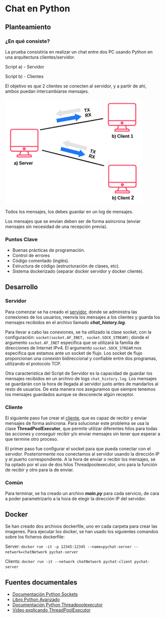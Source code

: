 # Chat en Python

## Planteamiento

### ¿En qué consiste?

La prueba consistiría en realizar un chat entre dos PC usando Python en una arquitectura clientes/servidor.

Script a) - Servidor

Script b) - Clientes

El objetivo es que 2 clientes se conecten al servidor, y a partir de ahí, ambos puedan intercambiarse mensajes.

![Connection picture](./media/image.png)

Todos los mensajes, los debes guardar en un log de mensajes.

Los mensajes que se envian deben ser de forma asíncrona (enviar mensajes sin necesidad de una recepción previa).

### Puntos Clave

- Buenas prácticas de programación.
- Control de errores
- Código comentado (inglés).
- Estructura de código (estructuración de clases, etc).
- Sistema dockerizado (separar docker servidor y docker cliente).

## Desarrollo

### Servidor

Para comenzar se ha creado el [servidor](./server/Server.py), donde se administra las conexiones de los usuarios, reenvía los mensajes a los clientes y guarda los mensajes recibidos en el archivo llamado ***chat_history.log***.

Para llevar a cabo las conexiones, se ha utilizado la clase socket, con la configuración: `socket(socket.AF_INET, socket.SOCK_STREAM)`; donde el argumento `socket.AF_INET` especifica que se utilizará la familia de direcciones de Internet IPv4. El argumento `socket.SOCK_STREAM` nos especifica que estamos ante un socket de flujo. Los socket de flujo proporcionan una conexión bidireccional y confiable entre dos programas, utilizando el protocolo TCP.

Otra característica del Script de Servidor es la capacidad de guardar los mensajes recibidos en un archivo de logs `chat_history.log`. Los mensajes se guardarán con la hora de llegada al servidor justo antes de mandarlos al resto de usuarios. De esta manera nos aseguramos que siempre tenemos los mensajes guardados aunque se desconecte algún receptor.

### Cliente

El siguiente paso fue crear el [cliente](./client/Client.py), que es capaz de recibir y enviar mensajes de forma asíncrona. Para solucionar este problema se usa la clase **ThreadPoolExecutor**, que permite utilizar diferentes hilos para todas las acciones y conseguir recibir y/o enviar mensajes sin tener que esperar a que termine otro proceso.

El primer paso fue configurar el socket para que pueda conectar con el servidor. Posteriormente nos conectamos al servidor usando la dirección IP y el puerto correspondiente.
A la hora de enviar o recibir los mensajes, se ha optado por el uso de dos hilos Threadpoolexecutor, uno para la función de recibir y otro para la de enviar.

### Común

Para terminar, se ha creado un archivo ***main.py*** para cada servicio, de cara a poder parametrizarlo a la hora de elegir la dirección IP del servidor.

## Docker

Se han creado dos archivos dockerfile, uno en cada carpeta para crear las imagenes.
Para ejecutar los docker, se han usado los siguientes comandos sobre los ficheros dockerfile:

Server: `docker run -it -p 12345:12345 --name=pychat-server --network=chatNetwork pychat-server`

Clients: `docker run -it --network chatNetwork pychat-client pychat-server`

## Fuentes documentales

- [Documentación Python Sockets](https://docs.python.org/es/3/howto/sockets.html)
- [Libro Python Avanzado](https://www.amazon.es/Python-avanzado-en-fin-semana/dp/B08XLGJQQG/ref=tmm_pap_swatch_0?_encoding=UTF8&qid=&sr=)
- [Documentación Python Threadpoolexecutor](https://docs.python.org/3/library/concurrent.futures.html#threadpoolexecutor)
- [Video explicando ThreadPoolExecutor](https://www.youtube.com/watch?v=2Koubj0fF9U)

